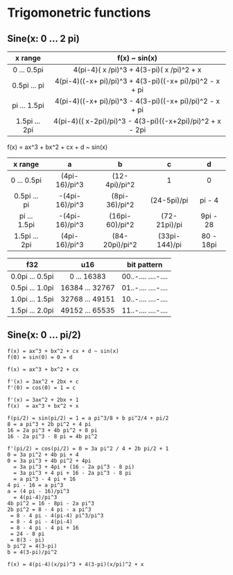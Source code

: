 # Trigomonetric functions

## Sine(x: 0 ... 2 pi)

| x range         | f(x) ~ sin(x)                                             |
|:---------------:|:---------------------------------------------------------:|
| 0     ... 0.5pi | 4(pi-4)(  x     /pi)^3 + 4(3-pi)(  x     /pi)^2 + x       |
| 0.5pi ...    pi | 4(pi-4)((-x+ pi)/pi)^3 + 4(3-pi)((-x+ pi)/pi)^2 - x +  pi |
|    pi ... 1.5pi | 4(pi-4)((-x+ pi)/pi)^3 - 4(3-pi)((-x+ pi)/pi)^2 - x +  pi |
| 1.5pi ...   2pi | 4(pi-4)(( x-2pi)/pi)^3 - 4(3-pi)((-x+2pi)/pi)^2 + x - 2pi |

f(x) = ax^3 + bx^2 + cx + d ~ sin(x)

| x range         | a              | b              | c             | d         |
|:---------------:|:--------------:|:--------------:|:-------------:|:---------:|
| 0     ... 0.5pi |  (4pi-16)/pi^3 | (12-4pi)/pi^2  | 1             | 0         |
| 0.5pi ...    pi | -(4pi-16)/pi^3 | (8pi-36)/pi^2  | (24-5pi)/pi   | pi - 4    |
|    pi ... 1.5pi | -(4pi-16)/pi^3 | (16pi-60)/pi^2 | (72-21pi)/pi  | 9pi - 28  |
| 1.5pi ...   2pi |  (4pi-16)/pi^3 | (84-20pi)/pi^2 | (33pi-144)/pi | 80 - 18pi |

| f32             | u16             | bit pattern         |
|:---------------:|:---------------:|:-------------------:|
| 0.0pi ... 0.5pi |     0 ... 16383 | 00..-.... ....-.... |
| 0.5pi ... 1.0pi | 16384 ... 32767 | 01..-.... ....-.... |
| 1.0pi ... 1.5pi | 32768 ... 49151 | 10..-.... ....-.... |
| 1.5pi ... 2.0pi | 49152 ... 65535 | 11..-.... ....-.... |

## Sine(x: 0 ... pi/2)

```
f(x) = ax^3 + bx^2 + cx + d ~ sin(x)
f(0) = sin(0) = 0 = d

f(x) = ax^3 + bx^2 + cx

f'(x) = 3ax^2 + 2bx + c
f'(0) = cos(0) = 1 = c

f'(x) = 3ax^2 + 2bx + 1
f(x)  = ax^3 + bx^2 + x

f(pi/2) = sin(pi/2) = 1 = a pi^3/8 + b pi^2/4 + pi/2
8 = a pi^3 + 2b pi^2 + 4 pi
16 = 2a pi^3 + 4b pi^2 + 8 pi
16 - 2a pi^3 - 8 pi = 4b pi^2

f'(pi/2) = cos(pi/2) = 0 = 3a pi^2 / 4 + 2b pi/2 + 1
0 = 3a pi^2 + 4b pi + 4
0 = 3a pi^3 + 4b pi^2 + 4pi
  = 3a pi^3 + 4pi + (16 - 2a pi^3 - 8 pi)
  = 3a pi^3 + 4 pi + 16 - 2a pi^3 - 8 pi
  = a pi^3 - 4 pi + 16
4 pi - 16 = a pi^3
a = (4 pi - 16)/pi^3
  = 4(pi-4)/pi^3
4b pi^2 = 16 - 8pi - 2a pi^3
2b pi^2 = 8 - 4 pi - a pi^3
 = 8 - 4 pi - 4(pi-4) pi^3/pi^3
 = 8 - 4 pi - 4(pi-4)
 = 8 - 4 pi - 4 pi + 16
 = 24 - 8 pi
 = 8(3 - pi)
b pi^2 = 4(3-pi)
b = 4(3-pi)/pi^2

f(x) = 4(pi-4)(x/pi)^3 + 4(3-pi)(x/pi)^2 + x

```
